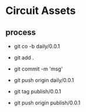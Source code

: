 # Circuit Assets

## process

+ git co -b daily/0.0.1
+ git add .
+ git commit -m 'msg'
+ git push origin daily/0.0.1

+ git tag publish/0.0.1
+ git push origin publish/0.0.1